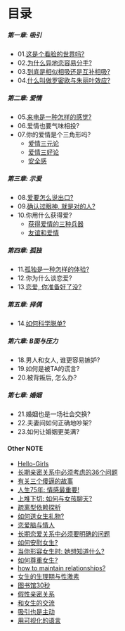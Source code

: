 # 目录

##### 第一章: 吸引

- 01.[这是个看脸的世界吗?](./这是个看脸的世界吗.html) 
- 02.[为什么异地恋容易分手?](./为什么异地恋容易分手.html) 
- 03.[到底是相似相吸还是互补相吸?](./相似相吸还是互补相吸.html) 
- 04.[什么叫做罗密欧与朱丽叶效应?](./喜欢我们得不到的人.html) 

##### 第二章: 爱情

- 05.[来电是一种怎样的感觉?](./来电是一种怎样的体验.html) 
- 06.爱情也要气味相投?
- 07.你的爱情是个三角形吗?
  - [爱情三元论](./情为何物.html) 
  - [爱情三好论](./爱情的类型.html) 
  - [安全感](./安全感.html) 

##### 第三章: 示爱

- 08.[爱要怎么说出口?](./爱要怎么说出口.html) 
- 09.[确认过眼神, 就是对的人?](./藏不住的爱.html)
- 10.你用什么获得爱?
  - [获得爱情的三种兵器](./获得爱的三种兵器.html) 
  - [友谊和爱情](./友谊和爱情.html) 

##### 第四章: 孤独

- 11.[孤独是一种怎样的体验?](./亲密与孤独.html)
- 12.你为什么谈恋爱?
- 13.[恋爱, 你准备好了没?](./恋爱前功课.html) 

##### 第五章: 择偶

- 14.[如何科学脱单?](./科学脱单指南.html) 

##### 第六章: B面与压力

- 18.男人和女人, 谁更容易嫉妒?
- 19.如何是被TA的谎言?
- 20.被背叛后, 怎么办?

##### 第七章: 婚姻

- 21.婚姻也是一场社会交换?
- 22.夫妻间如何正确地吵架?
- 23.如何让婚姻更美满?

#### Other NOTE

- [Hello-Girls](./Hello-Girls.html) 
- [长期亲密关系中必须考虑的36个问题](./36个问题.html) 
- [有关三个傻逼的故事](./傻逼的故事.html) 
- [人生75年: 情感最重要!](./人生75年.html) 
- [上堆下切: 如何与女孩聊天?](./从社会语言学看上堆下切.html) 
- [疏离型依赖探析](疏离型依赖探析-(第五次修改).html) 
- [如何送女生礼物?](./如何送女生礼物.html) 
- [恋爱脑与情人](./女生的爱情.html) 
- [长期恋爱关系中必须要明确的问题](./长期恋爱关系中的界限.html) 
- [如何安慰女生?](./如何安慰女生.html) 
- [当你形容女生时: 她想知道什么?](./形容女生.html)  
- [如何尊重女生?](./如何尊重女生.html) 
- [how to maintain relationships?](./maintainrelationships.html) 
- [女生的生理期与性激素](./女生的生理期.html) 
- [图书馆30秒](./图书馆30秒.html) 
- [假性亲密关系](./假性亲密关系.html) 
- [和女生的交流](./和女生的交流.html) 
- [吸引也是主动](./吸引也是主动.html) 
- [用可视化的语言](./可视化语言.html) 

